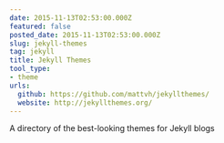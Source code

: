 ```yaml
---
date: 2015-11-13T02:53:00.000Z
featured: false
posted_date: 2015-11-13T02:53:00.000Z
slug: jekyll-themes
tag: jekyll
title: Jekyll Themes
tool_type:
- theme
urls:
  github: https://github.com/mattvh/jekyllthemes/
  website: http://jekyllthemes.org/
---
```


A directory of the best-looking themes for Jekyll blogs




